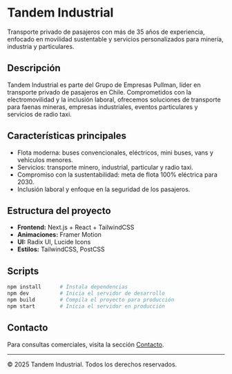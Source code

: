 # Tandem Industrial

Transporte privado de pasajeros con más de 35 años de experiencia, enfocado en movilidad sustentable y servicios personalizados para minería, industria y particulares.

## Descripción

Tandem Industrial es parte del Grupo de Empresas Pullman, líder en transporte privado de pasajeros en Chile. Comprometidos con la electromovilidad y la inclusión laboral, ofrecemos soluciones de transporte para faenas mineras, empresas industriales, eventos particulares y servicios de radio taxi.

## Características principales

- Flota moderna: buses convencionales, eléctricos, mini buses, vans y vehículos menores.
- Servicios: transporte minero, industrial, particular y radio taxi.
- Compromiso con la sustentabilidad: meta de flota 100% eléctrica para 2030.
- Inclusión laboral y enfoque en la seguridad de los pasajeros.

## Estructura del proyecto

- **Frontend:** Next.js + React + TailwindCSS
- **Animaciones:** Framer Motion
- **UI:** Radix UI, Lucide Icons
- **Estilos:** TailwindCSS, PostCSS

## Scripts

```sh
npm install      # Instala dependencias
npm dev          # Inicia el servidor de desarrollo
npm build        # Compila el proyecto para producción
npm start        # Inicia el servidor en producción
```

## Contacto

Para consultas comerciales, visita la sección [Contacto](app/contacto/page.tsx).

---

© 2025 Tandem Industrial. Todos los derechos reservados.